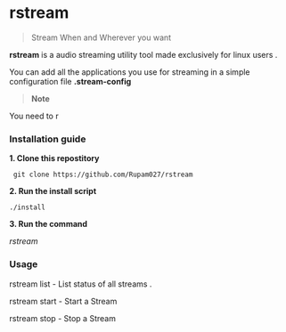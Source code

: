 # rstream

<blockquote>
Stream When and Wherever you want
</blockquote>

**rstream** is a audio streaming utility tool made exclusively for linux users . 

You can add all the applications you use for streaming in a simple configuration file **.stream-config**


> **Note**


You need to r


### Installation guide 

**1. Clone this repostitory** 

``` 
 git clone https://github.com/Rupam027/rstream
```

**2. Run the install script** 

```
./install
```

**3. Run the command**

*rstream <options>*
 
 
 ### Usage
 
 rstream list        - List  status of all streams . 
 
 rstream start <stream-source-id> <stream-destination-id> - Start a Stream
 
 rstream stop <stream-source-id> <stream-destination-id> -  Stop a Stream
